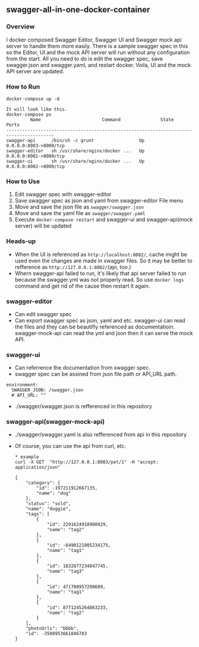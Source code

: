 ## swagger-all-in-one-docker-container
### Overview
I docker composed Swagger Editor, Swagger UI and Swagger mock api server to handle them more easily.
There is a sample swagger spec in this so the Editor, UI and the mock API server will run without any configuration from the start.
All you need to do is edit the swagger spec, save swagger.json and swagger.yaml, and restart docker. Voila, UI and the mock API server are updated.

### How to Run
```
docker-compose up -d

It will look like this.
docker-compose ps
         Name                       Command               State           Ports
----------------------------------------------------------------------------------------
swagger-api      /bin/sh -c grunt                 Up      0.0.0.0:8083->8000/tcp
swagger-editor   sh /usr/share/nginx/docker ...   Up      0.0.0.0:8081->8080/tcp
swagger-ui       sh /usr/share/nginx/docker ...   Up      0.0.0.0:8082->8080/tcp
```

### How to Use
1. Edit swagger spec with swagger-editor
2. Save swagger spec as json and yaml from swagger-editor File menu
3. Move and save the json file as `swagger/swagger.json`
4. Move and save the yaml file as `swagger/swagger.yaml`
5. Execute `docker-compose restart` and swagger-ui and swagger-api(mock server) will be updated

### Heads-up
- When the UI is referenced as `http://localhost:8082/`, cache might be used even the changes are made in swagger files. So it may be better to refference as `http://127.0.0.1:8082/`(api, too.)
- Whern swagger-api failed to run, it's likely that api server failed to run because the swagger.yml was not properly read. So use `docker logs` command and get rid of the cause then restart it again.

### swagger-editor
- Can edit swagger spec
- Can export swagger spec as json, yaml and etc. swagger-ui can read the files and they can be beautifly referenced as documentatioin. swagger-mock-api can read the yml and json then it can serve the mock API.

### swagger-ui
- Can referrence the documentation from swagger spec.
- swagger spec can be assined from json file path or API_URL path.
```
environment:
  SWAGGER_JSON: /swagger.json
  # API_URL: ""
```
- ./swagger/swagger.json is refferenced in this repository

### swagger-api(swagger-mock-api)
- ./swagger/swagger.yaml is also refferenced from api in this repository
- Of course, you can use the api from curl, etc.

  ```
  * example
  curl -X GET  "http://127.0.0.1:8083/pet/1" -H "accept: application/json"

  {
      "category": {
          "id": -197211912667135,
          "name": "dog"
      },
      "status": "sold",
      "name": "doggie",
      "tags": [
          {
              "id": 2291624918908929,
              "name": "tag2"
          },
          {
              "id": -6490121805234175,
              "name": "tag1"
          },
          {
              "id": 1832877234847745,
              "name": "tag3"
          },
          {
              "id": 471700957298689,
              "name": "tag1"
          },
          {
              "id": 8771245264863233,
              "name": "tag2"
          }
      ],
      "photoUrls": "bbbb",
      "id": -3508953661046783
  }
  ```
